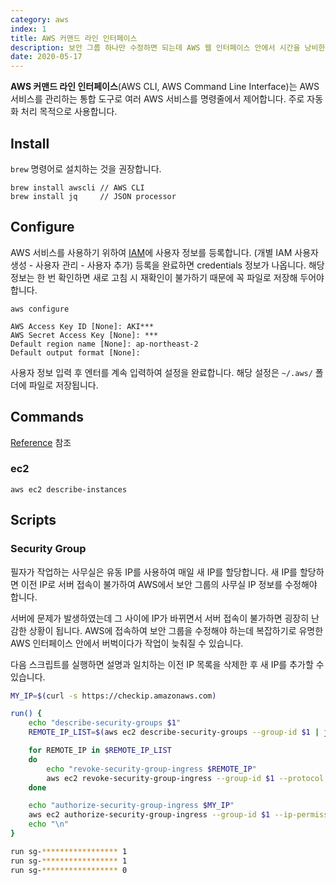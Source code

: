 ```yaml
---
category: aws
index: 1
title: AWS 커맨드 라인 인터페이스
description: 보안 그룹 하나만 수정하면 되는데 AWS 웹 인터페이스 안에서 시간을 낭비한 경험이 있으신가요? 이제 터미널에서 AWS 웹과 동일한 기능을 구현하는 명령을 실행하세요.
date: 2020-05-17
---
```


**AWS 커맨드 라인 인터페이스**(AWS CLI, AWS Command Line Interface)는 AWS 서비스를 관리하는 통합 도구로 여러 AWS 서비스를 명령줄에서 제어합니다. 주로 자동화 처리 목적으로 사용합니다.

## Install

`brew` 명령어로 설치하는 것을 권장합니다.

```shell{promptUser: user}{promptHost: localhost}
brew install awscli // AWS CLI
brew install jq     // JSON processor
```

## Configure

AWS 서비스를 사용하기 위하여 [IAM](https://console.aws.amazon.com/iam/home)에 사용자 정보를 등록합니다. (개별 IAM 사용자 생성 - 사용자 관리 - 사용자 추가) 등록을 완료하면 credentials 정보가 나옵니다. 해당 정보는 한 번 확인하면 새로 고침 시 재확인이 불가하기 때문에 꼭 파일로 저장해 두어야 합니다.

```shell{promptUser: user}{promptHost: localhost}
aws configure
```

```shell{promptUser: user}{promptHost: localhost}
AWS Access Key ID [None]: AKI***
AWS Secret Access Key [None]: ***
Default region name [None]: ap-northeast-2
Default output format [None]:
```

사용자 정보 입력 후 엔터를 계속 입력하여 설정을 완료합니다. 해당 설정은 `~/.aws/` 폴더에 파일로 저장됩니다.

## Commands

[Reference](https://docs.aws.amazon.com/cli/latest/reference/) 참조

### ec2

```shell{promptUser: user}{promptHost: localhost}
aws ec2 describe-instances
```

## Scripts

### Security Group

필자가 작업하는 사무실은 유동 IP를 사용하여 매일 새 IP를 할당합니다. 새 IP를 할당하면 이전 IP로 서버 접속이 불가하여 AWS에서 보안 그룹의 사무실 IP 정보를 수정해야 합니다.

서버에 문제가 발생하였는데 그 사이에 IP가 바뀌면서 서버 접속이 불가하면 굉장히 난감한 상황이 됩니다. AWS에 접속하여 보안 그룹을 수정해야 하는데 복잡하기로 유명한 AWS 인터페이스 안에서 버벅이다가 작업이 늦춰질 수 있습니다.

다음 스크립트를 실행하면 설명과 일치하는 이전 IP 목록을 삭제한 후 새 IP를 추가할 수 있습니다.

```bash
MY_IP=$(curl -s https://checkip.amazonaws.com)

run() {
    echo "describe-security-groups $1"
    REMOTE_IP_LIST=$(aws ec2 describe-security-groups --group-id $1 | jq '.SecurityGroups[0].IpPermissions['$2'].IpRanges[] | select(.Description == "DUNAMU Office") | .CidrIp' -r)

    for REMOTE_IP in $REMOTE_IP_LIST
    do
        echo "revoke-security-group-ingress $REMOTE_IP"
        aws ec2 revoke-security-group-ingress --group-id $1 --protocol tcp --port 0-65535 --cidr $REMOTE_IP
    done

    echo "authorize-security-group-ingress $MY_IP"
    aws ec2 authorize-security-group-ingress --group-id $1 --ip-permissions IpProtocol=tcp,FromPort=0,ToPort=65535,IpRanges='[{CidrIp='$MY_IP'/32,Description="DUNAMU Office"}]'
    echo "\n"
}

run sg-***************** 1
run sg-***************** 1
run sg-***************** 0
```

